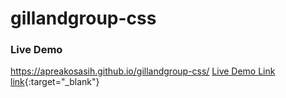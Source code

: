 # gillandgroup-css

### Live Demo
https://apreakosasih.github.io/gillandgroup-css/
<a href="https://apreakosasih.github.io/gillandgroup-css/" target="_blank">Live Demo Link</a>
[link](https://apreakosasih.github.io/gillandgroup-css/){:target="_blank"}
